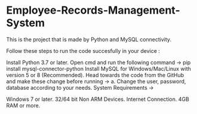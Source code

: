 # Employee-Records-Management-System
This is the project that is made by Python and MySQL connectivity.

Follow these steps to run the code succesfully in your device :

Install Python 3.7 or later.
Open cmd and run the following command -> pip install mysql-connector-python
Install MySQL for Windows/Mac/Linux with version 5 or 8 (Recommended).
Head towards the code from the GitHub and make these change before running -> a. Change the user, password, database according to your needs.
System Requirements ->

Windows 7 or later.
32/64 bit Non ARM Devices.
Internet Connection.
4GB RAM or more.

